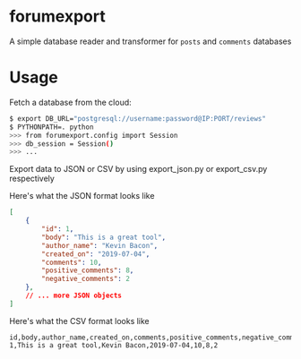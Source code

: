 # forumexport 

A simple database reader and transformer for `posts` and `comments` databases

# Usage

Fetch a database from the cloud:
``` bash
$ export DB_URL="postgresql://username:password@IP:PORT/reviews"
$ PYTHONPATH=. python
>>> from forumexport.config import Session
>>> db_session = Session()
>>> ...
```


Export data to JSON or CSV by using export_json.py or export_csv.py respectively

Here's what the JSON format looks like
``` JSON
[
    {
        "id": 1,
        "body": "This is a great tool",
        "author_name": "Kevin Bacon",
        "created_on": "2019-07-04",
        "comments": 10,
        "positive_comments": 8,
        "negative_comments": 2
    },
    // ... more JSON objects
]
```

Here's what the CSV format looks like
``` CSV
id,body,author_name,created_on,comments,positive_comments,negative_comments
1,This is a great tool,Kevin Bacon,2019-07-04,10,8,2
```

